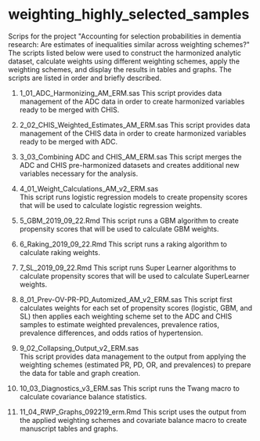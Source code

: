 # weighting_highly_selected_samples

Scrips for the project "Accounting for selection probabilities in dementia research: Are estimates of inequalities similar across weighting schemes?" The scripts listed below were used to construct the harmonized analytic dataset, calculate weights using different weighting schemes, apply the weighting schemes, and display the results in tables and graphs. The scripts are listed in order and briefly described. 

1) 1_01_ADC_Harmonizing_AM_ERM.sas
This script provides data management of the ADC data in order to create harmonized variables ready to be merged with CHIS.

2) 2_02_CHIS_Weighted_Estimates_AM_ERM.sas
This script provides data management of the CHIS data in order to create harmonized variables ready to be merged with ADC.

3) 3_03_Combining ADC and CHIS_AM_ERM.sas
This script merges the ADC and CHIS pre-harmonized datasets and creates additional new variables necessary for the analysis.

4) 4_01_Weight_Calculations_AM_v2_ERM.sas	
This script runs logistic regression models to create propensity scores that will be used to calculate logistic regression weights.

5) 5_GBM_2019_09_22.Rmd
This script runs a GBM algorithm to create propensity scores that will be used to calculate GBM weights.

6) 6_Raking_2019_09_22.Rmd
This script runs a raking algorithm to calculate raking weights.

7) 7_SL_2019_09_22.Rmd
This script runs Super Learner algorithms to calculate propensity scores that will be used to calculate SuperLearner weights.

8) 8_01_Prev-OV-PR-PD_Automized_AM_v2_ERM.sas
This script first calculates weights for each set of propensity scores (logistic, GBM, and SL) then applies each weighting scheme set to the ADC and 	CHIS samples to estimate weighted prevalences, prevalence ratios, prevalence differences, and odds ratios of hypertension.

9) 9_02_Collapsing_Output_v2_ERM.sas	
This script provides data management to the output from applying the weighting schemes (estimated PR, PD, OR, and prevalences) to prepare the data for table and graph creation.

10) 10_03_Diagnostics_v3_ERM.sas
This script runs the Twang macro to calculate covariance balance statistics. 

11) 11_04_RWP_Graphs_092219_erm.Rmd
This script uses the output from the applied weighting schemes and covariate balance macro to create manuscript tables and graphs. 
